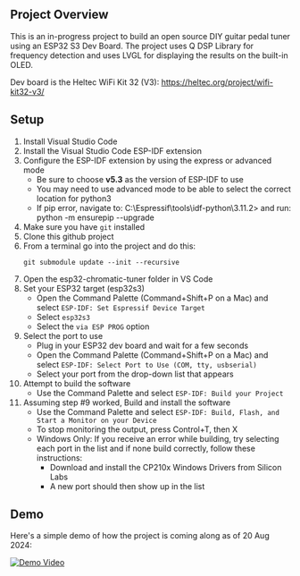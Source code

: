 ## Project Overview
This is an in-progress project to build an open source DIY guitar pedal tuner using an ESP32 S3 Dev Board. The project uses Q DSP Library for frequency detection and uses LVGL for displaying the results on the built-in OLED.

Dev board is the Heltec WiFi Kit 32 (V3): https://heltec.org/project/wifi-kit32-v3/

## Setup

1. Install Visual Studio Code
2. Install the Visual Studio Code ESP-IDF extension
3. Configure the ESP-IDF extension by using the express or advanced mode
    - Be sure to choose **v5.3** as the version of ESP-IDF to use
    - You may need to use advanced mode to be able to select the correct location for python3
    - If pip error, navigate to: C:\Espressif\tools\idf-python\3.11.2> and run: python -m ensurepip --upgrade
4. Make sure you have `git` installed
5. Clone this github project
6. From a terminal go into the project and do this:
    ```
    git submodule update --init --recursive
    ```
7. Open the esp32-chromatic-tuner folder in VS Code
8. Set your ESP32 target (esp32s3)
    - Open the Command Palette (Command+Shift+P on a Mac) and select `ESP-IDF: Set Espressif Device Target`
    - Select `esp32s3`
    - Select the `via ESP PROG` option
9. Select the port to use
    - Plug in your ESP32 dev board and wait for a few seconds
    - Open the Command Palette (Command+Shift+P on a Mac) and select `ESP-IDF: Select Port to Use (COM, tty, usbserial)`
    - Select your port from the drop-down list that appears
10. Attempt to build the software
    - Use the Command Palette and select `ESP-IDF: Build your Project`
11. Assuming step #9 worked, Build and install the software
    - Use the Command Palette and select `ESP-IDF: Build, Flash, and Start a Monitor on your Device`
    - To stop monitoring the output, press Control+T, then X
    - Windows Only: If you receive an error while building, try selecting each port in the list and if none build correctly, follow these instructions:
        - Download and install the CP210x Windows Drivers from Silicon Labs
        - A new port should then show up in the list

## Demo

Here's a simple demo of how the project is coming along as of 20 Aug 2024:

[![Demo Video](https://img.youtube.com/vi/c0nzL3Yu97s/0.jpg)](https://youtu.be/c0nzL3Yu97s)
